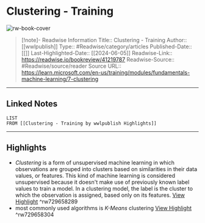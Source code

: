 # Clustering - Training

![rw-book-cover](https://readwise-assets.s3.amazonaws.com/media/uploaded_book_covers/profile_174804/open-graph-image_GI8eICs.png)
<br>
>[!note]- Readwise Information
>Title:: Clustering - Training
>Author:: [[wwlpublish]]
>Type:: #Readwise/category/articles
>Published-Date:: [[]]
>Last-Highlighted-Date:: [[2024-06-05]]
>Readwise-Link:: https://readwise.io/bookreview/41219787
>Readwise-Source:: #Readwise/source/reader
>Source URL:: https://learn.microsoft.com/en-us/training/modules/fundamentals-machine-learning/7-clustering
--- 

## Linked Notes
```dataview
LIST
FROM [[Clustering - Training by wwlpublish Highlights]]
```

---

## Highlights
- *Clustering* is a form of unsupervised machine learning in which observations are grouped into clusters based on similarities in their data values, or features. This kind of machine learning is considered unsupervised because it doesn't make use of previously known label values to train a model. In a clustering model, the label is the cluster to which the observation is assigned, based only on its features. [View Highlight](https://readwise.io/open/729658289) ^rw729658289
- most commonly used algorithms is *K-Means* clustering [View Highlight](https://readwise.io/open/729658304) ^rw729658304
